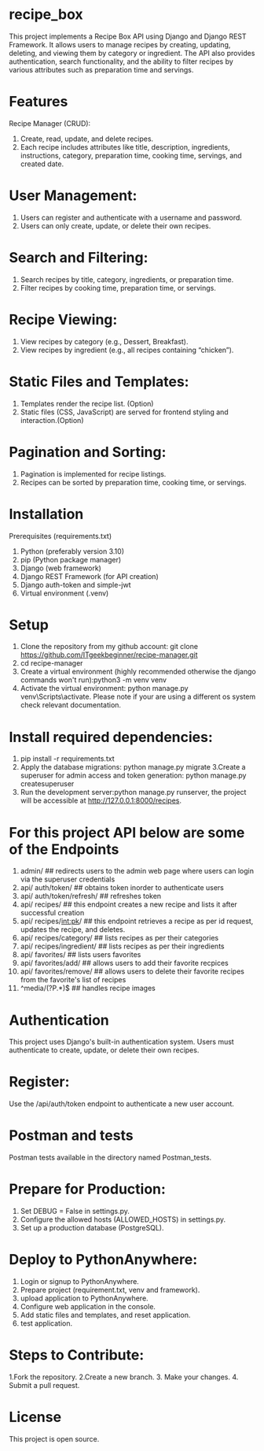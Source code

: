 # recipe_box

This project implements a Recipe Box API using Django and Django REST Framework. It allows users to manage recipes by creating, updating, deleting, and viewing them by category or ingredient. The API also provides authentication, search functionality, and the ability to filter recipes by various attributes such as preparation time and servings.

# Features
Recipe Manager (CRUD):
1. Create, read, update, and delete recipes.
2. Each recipe includes attributes like title, description, ingredients, instructions, category, preparation time, cooking time, servings, and created date.

# User Management:
1. Users can register and authenticate with a username and password.
2. Users can only create, update, or delete their own recipes.

# Search and Filtering:
1. Search recipes by title, category, ingredients, or preparation time.
2. Filter recipes by cooking time, preparation time, or servings.

# Recipe Viewing:
1. View recipes by category (e.g., Dessert, Breakfast).
2. View recipes by ingredient (e.g., all recipes containing “chicken”).

# Static Files and Templates:
1. Templates render the recipe list. (Option)
2. Static files (CSS, JavaScript) are served for frontend styling and interaction.(Option)

# Pagination and Sorting:
1. Pagination is implemented for recipe listings.
2. Recipes can be sorted by preparation time, cooking time, or servings.

# Installation
Prerequisites (requirements.txt)

1. Python (preferably version 3.10)
2. pip (Python package manager)
3. Django (web framework)
4. Django REST Framework (for API creation)
5. Django auth-token and simple-jwt
6. Virtual environment (.venv)

# Setup
1. Clone the repository from my github account:
git clone https://github.com/ITgeekbeginner/recipe-manager.git
2. cd recipe-manager
3. Create a virtual environment (highly recommended otherwise the django commands won't run):python3 -m venv venv
4. Activate the virtual environment: python manage.py venv\Scripts\activate. Please note if your are using a different os system check relevant documentation.

# Install required dependencies:
1. pip install -r requirements.txt
2. Apply the database migrations: python manage.py migrate
3.Create a superuser for admin access and token generation: python manage.py createsuperuser
4. Run the development server:python manage.py runserver, the project will be accessible at http://127.0.0.1:8000/recipes. 

# For this project API below are some of the Endpoints
1. admin/ ## redirects users to the admin web page where users can login via the superuser credentials 
2. api/ auth/token/ ## obtains token inorder to authenticate users
3. api/ auth/token/refresh/ ## refreshes token
4. api/ recipes/ ## this endpoint creates a new recipe and lists it after successful creation
5. api/ recipes/<int:pk>/ ## this endpoint retrieves a recipe as per id request, updates the recipe, and deletes.
6. api/ recipes/category/ ## lists recipes as per their categories
7. api/ recipes/ingredient/ ## lists recipes as per their ingredients
8. api/ favorites/ ## lists users favorites
9. api/ favorites/add/ ## allows users to add their favorite recpices
10. api/ favorites/remove/ ## allows users to delete their favorite recipes from the favorite's list of recipes
11. ^media/(?P<path>.*)$ ## handles recipe images

# Authentication
This project uses Django's built-in authentication system. Users must authenticate to create, update, or delete their own recipes.

# Register:
Use the /api/auth/token endpoint to authenticate a new user account.

# Postman and tests
Postman tests available in the directory named Postman_tests.

# Prepare for Production:
1. Set DEBUG = False in settings.py.
2. Configure the allowed hosts (ALLOWED_HOSTS) in settings.py.
3. Set up a production database (PostgreSQL).

# Deploy to PythonAnywhere:
1. Login or signup to PythonAnywhere.
2. Prepare project (requirement.txt, venv and framework).
3. upload application to PythonAnywhere.
4. Configure web application in the console.
5. Add static files and templates, and reset application.
6. test application.

# Steps to Contribute:
1.Fork the repository.
2.Create a new branch.
3. Make your changes.
4. Submit a pull request.

# License
This project is open source.
